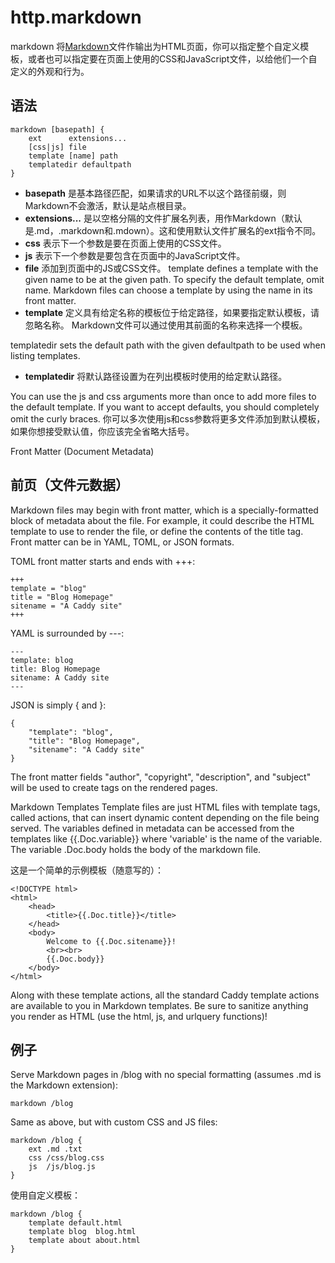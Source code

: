 # http.markdown 
markdown 将[Markdown](http://daringfireball.net/projects/markdown/)文件作输出为HTML页面，你可以指定整个自定义模板，或者也可以指定要在页面上使用的CSS和JavaScript文件，以给他们一个自定义的外观和行为。

## 语法
```
markdown [basepath] {
	ext      extensions...
	[css|js] file
	template [name] path
	templatedir defaultpath
}
```

*  **basepath** 是基本路径匹配，如果请求的URL不以这个路径前缀，则Markdown不会激活，默认是站点根目录。
*  **extensions...** 是以空格分隔的文件扩展名列表，用作Markdown（默认是.md，.markdown和.mdown）。这和使用默认文件扩展名的ext指令不同。
*  **css** 表示下一个参数是要在页面上使用的CSS文件。
*  **js** 表示下一个参数是要包含在页面中的JavaScript文件。
*  **file** 添加到页面中的JS或CSS文件。
template defines a template with the given name to be at the given path. To specify the default template, omit name. Markdown files can choose a template by using the name in its front matter.
*  **template** 定义具有给定名称的模板位于给定路径，如果要指定默认模板，请忽略名称。 Markdown文件可以通过使用其前面的名称来选择一个模板。

templatedir sets the default path with the given defaultpath to be used when listing templates.
*  **templatedir** 将默认路径设置为在列出模板时使用的给定默认路径。

You can use the js and css arguments more than once to add more files to the default template. If you want to accept defaults, you should completely omit the curly braces.
你可以多次使用js和css参数将更多文件添加到默认模板，如果你想接受默认值，你应该完全省略大括号。

Front Matter (Document Metadata)
## 前页（文件元数据）
Markdown files may begin with front matter, which is a specially-formatted block of metadata about the file. For example, it could describe the HTML template to use to render the file, or define the contents of the title tag. Front matter can be in YAML, TOML, or JSON formats.

TOML front matter starts and ends with +++:

```
+++
template = "blog"
title = "Blog Homepage"
sitename = "A Caddy site"
+++
```
YAML is surrounded by ---:

```
---
template: blog
title: Blog Homepage
sitename: A Caddy site
---
```

JSON is simply { and }:

```
{
	"template": "blog",
	"title": "Blog Homepage",
	"sitename": "A Caddy site"
}
```
The front matter fields "author", "copyright", "description", and "subject" will be used to create <meta> tags on the rendered pages.

Markdown Templates
Template files are just HTML files with template tags, called actions, that can insert dynamic content depending on the file being served. The variables defined in metadata can be accessed from the templates like {{.Doc.variable}} where 'variable' is the name of the variable. The variable .Doc.body holds the body of the markdown file.

这是一个简单的示例模板（随意写的）：
```
<!DOCTYPE html>
<html>
	<head>
		<title>{{.Doc.title}}</title>
	</head>
	<body>
		Welcome to {{.Doc.sitename}}!
		<br><br>
		{{.Doc.body}}
	</body>
</html>
```
Along with these template actions, all the standard Caddy template actions are available to you in Markdown templates. Be sure to sanitize anything you render as HTML (use the html, js, and urlquery functions)!


## 例子
Serve Markdown pages in /blog with no special formatting (assumes .md is the Markdown extension):

```
markdown /blog
```

Same as above, but with custom CSS and JS files:

```
markdown /blog {
	ext .md .txt
	css /css/blog.css
	js  /js/blog.js
}
```

使用自定义模板：
```
markdown /blog {
	template default.html
	template blog  blog.html
	template about about.html
}
```
